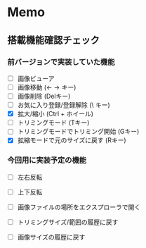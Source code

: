 # Memo

## 搭載機能確認チェック

### 前バージョンで実装していた機能

- [ ] 画像ビューア
- [ ] 画像移動 (← → キー)
- [ ] 画像削除 (Delキー)
- [ ] お気に入り登録/登録解除 (\ キー)
- [x] 拡大/縮小 (Ctrl + ホイール)
- [ ] トリミングモード (Tキー)
- [ ] トリミングモードでトリミング開始 (Gキー)
- [x] 拡縮モードで元のサイズに戻す (Rキー)

### 今回用に実装予定の機能

- [ ] 左右反転
- [ ] 上下反転
- [ ] 画像ファイルの場所をエクスプローラで開く
- [ ] トリミングサイズ/範囲の履歴に戻す
- [ ] 画像サイズの履歴に戻す



